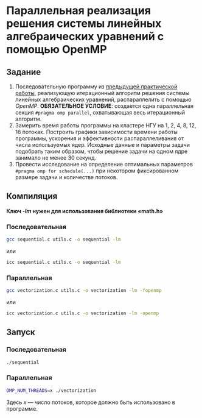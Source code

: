 # Параллельная реализация решения системы линейных алгебраических уравнений с помощью OpenMP

## Задание

1. Последовательную программу из [предыдущей практической работы](../SLAE+MPI), реализующую итерационный алгоритм решения системы линейных алгебраических уравнений, распараллелить с помощью *OpenMP*. **ОБЯЗАТЕЛЬНОЕ УСЛОВИЕ**: создается одна параллельная секция `#pragma omp parallel`, охватывающая весь итерационный алгоритм.
2. Замерить время работы программы на кластере НГУ на 1, 2, 4, 8, 12, 16 потоках. Построить графики зависимости времени работы программы, ускорения и эффективности распараллеливания от числа используемых ядер. Исходные данные и параметры задачи подобрать таким образом, чтобы решение задачи на одном ядре занимало не менее 30 секунд.
3. Провести исследование на определение оптимальных параметров `#pragma omp for schedule(...)` при некотором фиксированном размере задачи и количестве потоков.

## Компиляция

**Ключ *-lm* нужен для использования библиотеки «math.h»**

### Последовательная

```Bash
gcc sequential.c utils.c -o sequential -lm
```

или

```Bash
icc sequential.c utils.c -o sequential -lm
```

### Параллельная

```Bash
gcc vectorization.c utils.c -o vectorization -lm -fopenmp
```

или
 
```Bash
icc vectorization.c utils.c -o vectorization -lm -openmp
```

## Запуск

### Последовательная

```Bash
./sequential
```

### Параллельная

```Bash
OMP_NUM_THREADS=x ./vectorization
```

Здесь *x* — число потоков, которое должно быть использовано в программе.

